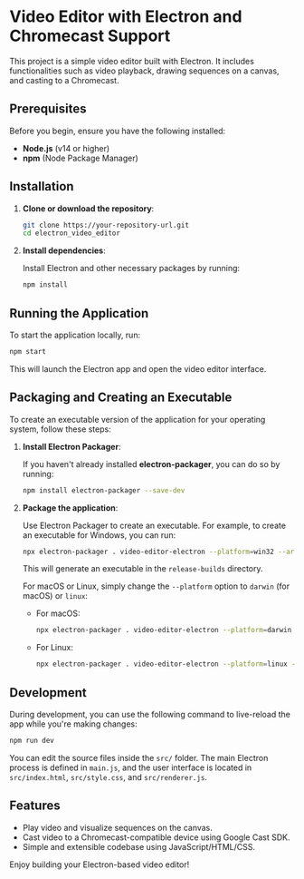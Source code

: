 
# Video Editor with Electron and Chromecast Support

This project is a simple video editor built with Electron. It includes functionalities such as video playback, drawing sequences on a canvas, and casting to a Chromecast.

## Prerequisites

Before you begin, ensure you have the following installed:

- **Node.js** (v14 or higher)
- **npm** (Node Package Manager)

## Installation

1. **Clone or download the repository**:

   ```bash
   git clone https://your-repository-url.git
   cd electron_video_editor
   ```

2. **Install dependencies**:

   Install Electron and other necessary packages by running:

   ```bash
   npm install
   ```

## Running the Application

To start the application locally, run:

```bash
npm start
```

This will launch the Electron app and open the video editor interface.

## Packaging and Creating an Executable

To create an executable version of the application for your operating system, follow these steps:

1. **Install Electron Packager**:

   If you haven't already installed **electron-packager**, you can do so by running:

   ```bash
   npm install electron-packager --save-dev
   ```

2. **Package the application**:

   Use Electron Packager to create an executable. For example, to create an executable for Windows, you can run:

   ```bash
   npx electron-packager . video-editor-electron --platform=win32 --arch=x64 --out=release-builds --overwrite
   ```

   This will generate an executable in the `release-builds` directory.

   For macOS or Linux, simply change the `--platform` option to `darwin` (for macOS) or `linux`:

   - For macOS:
     ```bash
     npx electron-packager . video-editor-electron --platform=darwin --arch=x64 --out=release-builds --overwrite
     ```

   - For Linux:
     ```bash
     npx electron-packager . video-editor-electron --platform=linux --arch=x64 --out=release-builds --overwrite
     ```

## Development

During development, you can use the following command to live-reload the app while you're making changes:

```bash
npm run dev
```

You can edit the source files inside the `src/` folder. The main Electron process is defined in `main.js`, and the user interface is located in `src/index.html`, `src/style.css`, and `src/renderer.js`.

## Features

- Play video and visualize sequences on the canvas.
- Cast video to a Chromecast-compatible device using Google Cast SDK.
- Simple and extensible codebase using JavaScript/HTML/CSS.

Enjoy building your Electron-based video editor!
